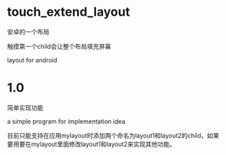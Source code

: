 # touch_extend_layout
安卓的一个布局

触摸第一个child会让整个布局填充屏幕

layout for android 

# 1.0 

简单实现功能

a simple program for implementation idea

目前只能支持在应用mylayout时添加两个命名为layout1和layout2的child，如果要用要在mylayout里面修改layout1和layout2来实现其他功能。





